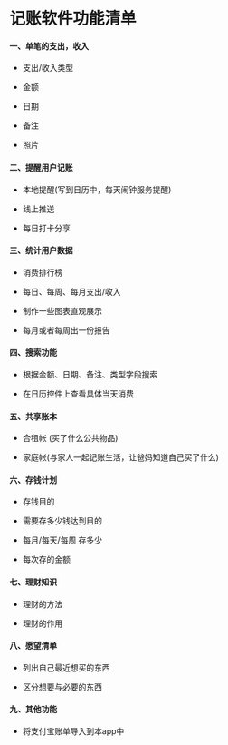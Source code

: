 # 记账软件功能清单

#### 一、单笔的支出，收入

- 支出/收入类型

- 金额

- 日期

- 备注

- 照片

#### 二、提醒用户记账

- 本地提醒(写到日历中，每天闹钟服务提醒)

- 线上推送

- 每日打卡分享

#### 三、统计用户数据

- 消费排行榜

- 每日、每周、每月支出/收入

- 制作一些图表直观展示

- 每月或者每周出一份报告

#### 四、搜索功能

- 根据金额、日期、备注、类型字段搜索

- 在日历控件上查看具体当天消费

#### 五、共享账本

- 合租帐 (买了什么公共物品)

- 家庭帐(与家人一起记账生活，让爸妈知道自己买了什么)

#### 六、存钱计划

- 存钱目的

- 需要存多少钱达到目的

- 每月/每天/每周 存多少

- 每次存的金额

#### 七、理财知识

- 理财的方法

- 理财的作用

#### 八、愿望清单

- 列出自己最近想买的东西

- 区分想要与必要的东西

#### 九、其他功能

- 将支付宝账单导入到本app中
